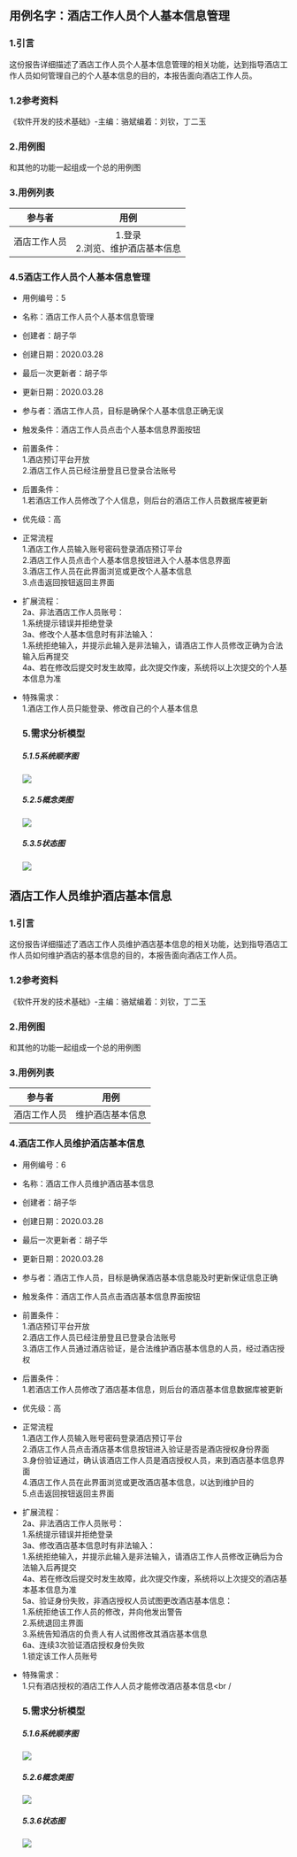 ## 用例名字：酒店工作人员个人基本信息管理

### 1.引言

这份报告详细描述了酒店工作人员个人基本信息管理的相关功能，达到指导酒店工作人员如何管理自己的个人基本信息的目的，本报告面向酒店工作人员。

### 1.2参考资料

《软件开发的技术基础》-主编：骆斌编着：刘钦，丁二玉

### 2.用例图



和其他的功能一起组成一个总的用例图



### 3.用例列表

|    参与者    |                 用例                 |
| :----------: | :----------------------------------: |
| 酒店工作人员 | 1.登录<br />2.浏览、维护酒店基本信息 |

### 4.5酒店工作人员个人基本信息管理

- 用例编号：5

- 名称：酒店工作人员个人基本信息管理

- 创建者：胡子华

- 创建日期：2020.03.28

- 最后一次更新者：胡子华

- 更新日期：2020.03.28

- 参与者：酒店工作人员，目标是确保个人基本信息正确无误

- 触发条件：酒店工作人员点击个人基本信息界面按钮

- 前置条件：<br />1.酒店预订平台开放<br />2.酒店工作人员已经注册登且已登录合法账号

- 后置条件：<br />1.若酒店工作人员修改了个人信息，则后台的酒店工作人员数据库被更新

- 优先级：高

- 正常流程<br />1.酒店工作人员输入账号密码登录酒店预订平台<br />2.酒店工作人员点击个人基本信息按钮进入个人基本信息界面<br />3.酒店工作人员在此界面浏览或更改个人基本信息<br />3.点击返回按钮返回主界面

- 扩展流程：<br />2a、非法酒店工作人员账号：<br />1.系统提示错误并拒绝登录<br />3a、修改个人基本信息时有非法输入：<br />1.系统拒绝输入，并提示此输入是非法输入，请酒店工作人员修改正确为合法输入后再提交<br />4a、若在修改后提交时发生故障，此次提交作废，系统将以上次提交的个人基本信息为准

- 特殊需求：<br />1.酒店工作人员只能登录、修改自己的个人基本信息<br />

  ### 5.需求分析模型

  ##### 5.1.5系统顺序图

  ![](https://s-e-2.oss-cn-shanghai.aliyuncs.com/Hotel%20Wokers%20Basic%20personal%20information%20management.png)

  ##### 5.2.5概念类图

  ![](https://s-e-2.oss-cn-shanghai.aliyuncs.com/%E9%85%92%E5%BA%97%E7%BB%B4%E6%8A%A4%E4%B8%AA%E4%BA%BA%E5%9F%BA%E6%9C%AC%E4%BF%A1%E6%81%AF/Hotel%20Wokers%20Basic%20personal%20information%20management1.png)

  ##### 5.3.5状态图

  ![](https://s-e-2.oss-cn-shanghai.aliyuncs.com/%E9%85%92%E5%BA%97%E7%BB%B4%E6%8A%A4%E4%B8%AA%E4%BA%BA%E5%9F%BA%E6%9C%AC%E4%BF%A1%E6%81%AF/Hotel%20Wokers%20Basic%20personal%20information%20management2.png)

  

## 酒店工作人员维护酒店基本信息

### 1.引言

这份报告详细描述了酒店工作人员维护酒店基本信息的相关功能，达到指导酒店工作人员如何维护酒店的基本信息的目的，本报告面向酒店工作人员。

### 1.2参考资料

《软件开发的技术基础》-主编：骆斌编着：刘钦，丁二玉

### 2.用例图

和其他的功能一起组成一个总的用例图

### 3.用例列表

|    参与者    |       用例       |
| :----------: | :--------------: |
| 酒店工作人员 | 维护酒店基本信息 |

### 4.酒店工作人员维护酒店基本信息

- 用例编号：6

- 名称：酒店工作人员维护酒店基本信息

- 创建者：胡子华

- 创建日期：2020.03.28

- 最后一次更新者：胡子华

- 更新日期：2020.03.28

- 参与者：酒店工作人员，目标是确保酒店基本信息能及时更新保证信息正确

- 触发条件：酒店工作人员点击酒店基本信息界面按钮

- 前置条件：<br />1.酒店预订平台开放<br />2.酒店工作人员已经注册登且已登录合法账号<br />3.酒店工作人员通过酒店验证，是合法维护酒店基本信息的人员，经过酒店授权

- 后置条件：<br />1.若酒店工作人员修改了酒店基本信息，则后台的酒店基本信息数据库被更新

- 优先级：高

- 正常流程<br />1.酒店工作人员输入账号密码登录酒店预订平台<br />2.酒店工作人员点击酒店基本信息按钮进入验证是否是酒店授权身份界面<br />3.身份验证通过，确认该酒店工作人员是酒店授权人员，来到酒店基本信息界面<br />4.酒店工作人员在此界面浏览或更改酒店基本信息，以达到维护目的<br />5.点击返回按钮返回主界面

- 扩展流程：<br />2a、非法酒店工作人员账号：<br />1.系统提示错误并拒绝登录<br />3a、修改酒店基本信息时有非法输入：<br />1.系统拒绝输入，并提示此输入是非法输入，请酒店工作人员修改正确后为合法输入后再提交<br />4a、若在修改后提交时发生故障，此次提交作废，系统将以上次提交的酒店基本基本信息为准<br />5a、验证身份失败，非酒店授权人员试图更改酒店基本信息：<br />1.系统拒绝该工作人员的修改，并向他发出警告<br />2.系统退回主界面<br />3.系统告知酒店的负责人有人试图修改其酒店基本信息<br />6a、连续3次验证酒店授权身份失败<br />1.锁定该工作人员账号

- 特殊需求：<br />1.只有酒店授权的酒店工作人人员才能修改酒店基本信息<br /

  ### 5.需求分析模型

  ##### 5.1.6系统顺序图

  ![](https://s-e-2.oss-cn-shanghai.aliyuncs.com/%E9%85%92%E5%BA%97%E5%B7%A5%E4%BD%9C%E4%BA%BA%E5%91%98%E7%BB%B4%E6%8A%A4%E9%85%92%E5%BA%97%E5%9F%BA%E6%9C%AC%E4%BF%A1%E6%81%AF/Hotel%20Worker%20Maintain%20basic%20hotel%20information.png)

  ##### 5.2.6概念类图

  ![](https://s-e-2.oss-cn-shanghai.aliyuncs.com/%E9%85%92%E5%BA%97%E5%B7%A5%E4%BD%9C%E4%BA%BA%E5%91%98%E7%BB%B4%E6%8A%A4%E9%85%92%E5%BA%97%E5%9F%BA%E6%9C%AC%E4%BF%A1%E6%81%AF/Hotel%20Worker%20Maintain%20basic%20hotel%20information1.png)

  ##### 5.3.6状态图

  ![](https://s-e-2.oss-cn-shanghai.aliyuncs.com/%E9%85%92%E5%BA%97%E5%B7%A5%E4%BD%9C%E4%BA%BA%E5%91%98%E7%BB%B4%E6%8A%A4%E9%85%92%E5%BA%97%E5%9F%BA%E6%9C%AC%E4%BF%A1%E6%81%AF/Hotel%20Worker%20Maintain%20basic%20hotel%20information2.png)

  

  

